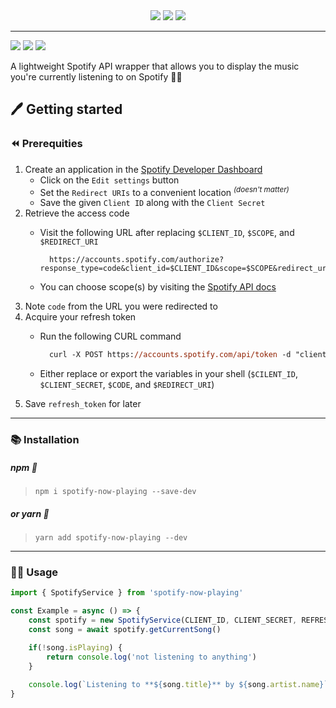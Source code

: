 <div align="center">  
    <img src="https://github.com/bigarmTomi/spotify-now-playing/blob/master/docs/spotify-1.png" />
    <img src="https://github.com/bigarmTomi/spotify-now-playing/blob/master/docs/spotify-2.png" />
    <img src="https://github.com/bigarmTomi/spotify-now-playing/blob/master/docs/spotify-3.png" />
</div>

---


![](https://img.shields.io/github/workflow/status/bigarmTomi/spotify-now-playing/CI)
![](https://img.shields.io/github/license/bigarmTomi/spotify-now-playing)
![](https://img.shields.io/github/package-json/v/bigarmTomi/spotify-now-playing)

A lightweight Spotify API wrapper that allows you to display the music you're currently listening to on Spotify 🎸🎺

## 🖊 Getting started

### ⏪ Prerequities

1. Create an application in the [Spotify Developer Dashboard](https://developer.spotify.com/dashboard/)
    - Click on the `Edit settings` button
    - Set the `Redirect URIs` to a convenient location <sup>_(doesn't matter)_</sup>
    - Save the given `Client ID` along with the `Client Secret`
2. Retrieve the access code
    - Visit the following URL after replacing `$CLIENT_ID`, `$SCOPE`, and `$REDIRECT_URI` 
    
        ```url
          https://accounts.spotify.com/authorize?response_type=code&client_id=$CLIENT_ID&scope=$SCOPE&redirect_uri=$REDIRECT_URI 
        ```
    - You can choose scope(s) by visiting the [Spotify API docs](https://developer.spotify.com/documentation/general/guides/authorization/scopes/)
3. Note `code` from the URL you were redirected to
4. Acquire your refresh token
    - Run the following CURL command
    
      ```ps
        curl -X POST https://accounts.spotify.com/api/token -d "client_id=$CLIENT_ID&client_secret=$CLIENT_SECRET&grant_type=authorization_code&code=$CODE&redirect_uri=$REDIRECT_URI"
      ```
    - Either replace or export the variables in your shell (`$CILENT_ID`, `$CLIENT_SECRET`, `$CODE`, and `$REDIRECT_URI`)
5. Save `refresh_token` for later 

---

### 📚 Installation

##### npm 🐻

> `npm i spotify-now-playing --save-dev`

##### or yarn 🧶

> `yarn add spotify-now-playing --dev`

---

### 👨‍💻 Usage

```ts
import { SpotifyService } from 'spotify-now-playing'

const Example = async () => {
    const spotify = new SpotifyService(CLIENT_ID, CLIENT_SECRET, REFRESH_TOKEN)
    const song = await spotify.getCurrentSong()

    if(!song.isPlaying) {
        return console.log('not listening to anything')
    }
    
    console.log(`Listening to **${song.title}** by ${song.artist.name}`)
}

```
